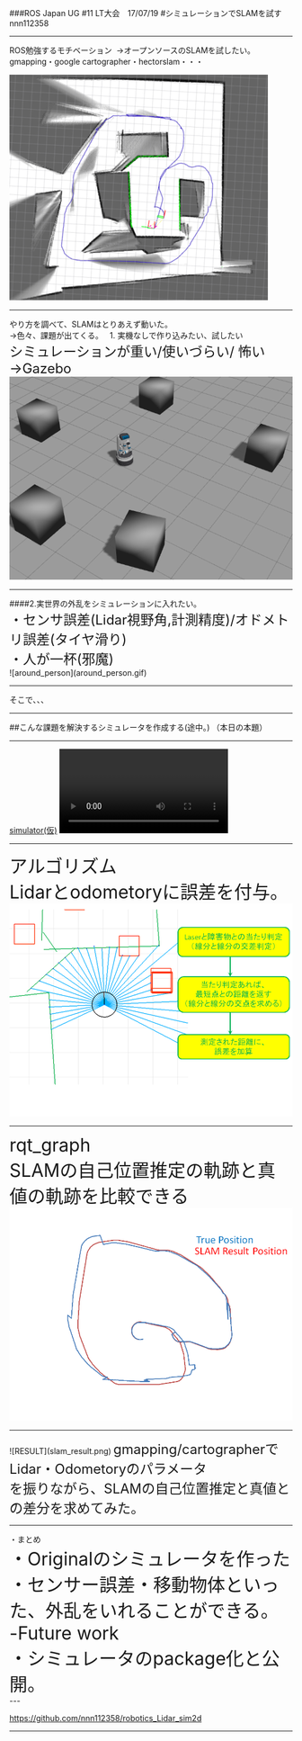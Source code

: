 ###ROS Japan UG #11 LT大会　17/07/19 
#シミュレーションでSLAMを試す
nnn112358

---

  ROS勉強するモチベーション  
 →オープンソースのSLAMを試したい。  
  gmapping・google cartographer・hectorslam・・・
  
![robot1](SLAM_image.png)


---
<div style="text-align: left;">
やり方を調べて、SLAMはとりあえず動いた。<br>
→色々、課題が出てくる。  
1. 実機なしで作り込みたい、試したい<br> 
<font size="5">シミュレーションが重い/使いづらい/ 怖い→Gazebo <br></font>
 </div>
<img src="gazebo.png" alt="" >

---

<div style="text-align: left;">
####2.実世界の外乱をシミュレーションに入れたい。<br> 
<font size="5">・センサ誤差(Lidar視野角,計測精度)/オドメトリ誤差(タイヤ滑り)<br>
・人が一杯(邪魔)</font>
</div>
![around_person](around_person.gif)

---

そこで、、、    

---

##こんな課題を解決するシミュレータを作成する(途中。)
（本日の本題）  

---
[simulator(仮)](https://github.com/nnn112358/robotics_Lidar_sim2d)
![robot_video](robot_slam_video.mp4)

---

<font size="6">アルゴリズム<br>
Lidarとodometoryに誤差を付与。</font>
![robot](Lidar_cal2.png)


---

<font size="6">rqt_graph<br>
SLAMの自己位置推定の軌跡と真値の軌跡を比較できる</font>
<img src="Lidar_cal4.png" alt="">

---

<div style="text-align: left;">
![RESULT](slam_result.png)
<font size="5">gmapping/cartographerでLidar・Odometoryのパラメータ<br>
を振りながら、SLAMの自己位置推定と真値との差分を求めてみた。<br>


</font></div>

---
<div style="text-align: left;">
・まとめ<br>
<font size="6">
・Originalのシミュレータを作った<br>
・センサー誤差・移動物体といった、外乱をいれることができる。<br>
-Future work<br>
・シミュレータのpackage化と公開。<br>
</font></div>
---

https://github.com/nnn112358/robotics_Lidar_sim2d

---


